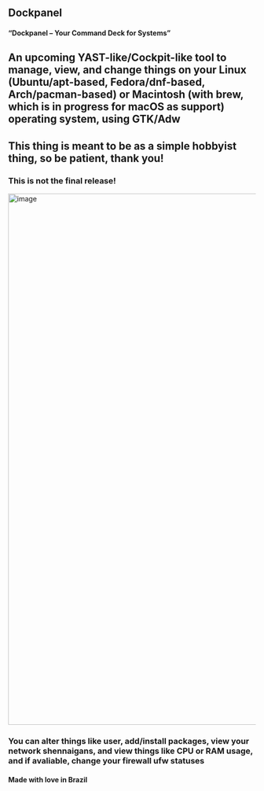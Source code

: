 ## Dockpanel
#### “Dockpanel – Your Command Deck for Systems”
## An upcoming YAST-like/Cockpit-like tool to manage, view, and change things on your Linux (Ubuntu/apt-based, Fedora/dnf-based, Arch/pacman-based) or Macintosh (with brew, which is in progress for macOS as support) operating system, using GTK/Adw

## This thing is meant to be as a simple hobbyist thing, so be patient, thank you!
### This is not the final release!
<img width="1920" height="1080" alt="image" src="https://github.com/user-attachments/assets/5e4cfe57-5bb9-40c4-8fe2-bc950743e2aa" />

### You can alter things like user, add/install packages, view your network shennaigans, and view things like CPU or RAM usage, and if avaliable, change your firewall ufw statuses


#### Made with love in Brazil

